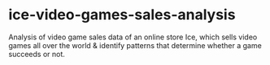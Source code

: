 # ice-video-games-sales-analysis
Analysis of video game sales data of an online store Ice, which sells video games all over the world &amp;  identify patterns that determine whether a game succeeds or not.

